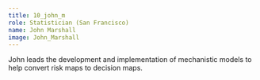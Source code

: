 ```yaml
---
title: 10_john_m
role: Statistician (San Francisco)
name: John Marshall
image: John_Marshall
---
```


John leads the development and implementation of mechanistic models to help convert risk maps to decision maps.
